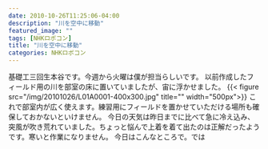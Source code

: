 ```yaml
---
date: 2010-10-26T11:25:06-04:00
description: "川を空中に移動"
featured_image: ""
tags: [NHKロボコン]
title: "川を空中に移動"
categories: NHKロボコン
---
```


基礎工三回生本谷です。今週から火曜は僕が担当らしいです。
以前作成したフィールド用の川を部室の床に置いていましたが、宙に浮かせました。
{{< figure src="/img/20101026/L01A0001-400x300.jpg" title="" width="500px">}}
これで部室内が広く使えます。練習用にフィールドを置かせていただける場所も確保しておかないといけません。
今日の天気は昨日までに比べて急に冷え込み、突風が吹き荒れていました。ちょっと悩んで上着を着て出たのは正解だったようです。寒いと作業になりません。
今日はこんなところで。では
